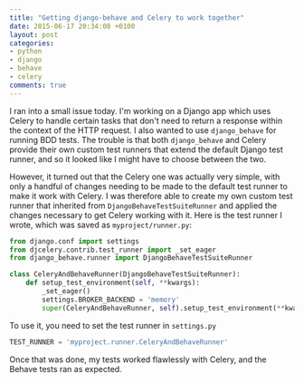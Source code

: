 ```yaml
---
title: "Getting django-behave and Celery to work together"
date: 2015-06-17 20:34:08 +0100
layout: post
categories:
- python
- django
- behave
- celery
comments: true
---
```


I ran into a small issue today. I'm working on a Django app which uses Celery to handle certain tasks that don't need to return a response within the context of the HTTP request. I also wanted to use `django_behave` for running BDD tests. The trouble is that both `django_behave` and Celery provide their own custom test runners that extend the default Django test runner, and so it looked like I might have to choose between the two.

However, it turned out that the Celery one was actually very simple, with only a handful of changes needing to be made to the default test runner to make it work with Celery. I was therefore able to create my own custom test runner that inherited from `DjangoBehaveTestSuiteRunner` and applied the changes necessary to get Celery working with it. Here is the test runner I wrote, which was saved as `myproject/runner.py`:

```python
from django.conf import settings
from djcelery.contrib.test_runner import _set_eager
from django_behave.runner import DjangoBehaveTestSuiteRunner

class CeleryAndBehaveRunner(DjangoBehaveTestSuiteRunner):
    def setup_test_environment(self, **kwargs):
        _set_eager()
        settings.BROKER_BACKEND = 'memory'
        super(CeleryAndBehaveRunner, self).setup_test_environment(**kwargs)
```

To use it, you need to set the test runner in `settings.py`

```python
TEST_RUNNER = 'myproject.runner.CeleryAndBehaveRunner'
```

Once that was done, my tests worked flawlessly with Celery, and the Behave tests ran as expected.
